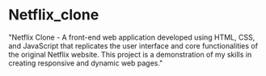 # Netflix_clone
"Netflix Clone - A front-end web application developed using HTML, CSS, and JavaScript that replicates the user interface and core functionalities of the original Netflix website. This project is a demonstration of my skills in creating responsive and dynamic web pages."
